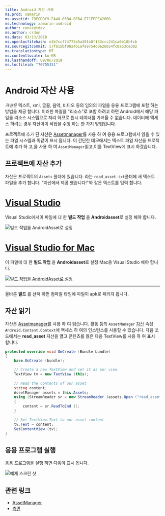 ```yaml
---
title: Android 자산 사용
ms.prod: xamarin
ms.assetid: 70ECDDC9-FA40-03B4-BF04-E7CFFFE4260D
ms.technology: xamarin-android
author: conceptdev
ms.author: crdun
ms.date: 03/13/2018
ms.openlocfilehash: e3b7ccf74773e5a391b8f133ccc241ca0e18bfcb
ms.sourcegitcommit: 57f815bf0024b1afe9754c0e28054fc0a53ce302
ms.translationtype: MT
ms.contentlocale: ko-KR
ms.lasthandoff: 09/06/2019
ms.locfileid: "70755151"
---
```

# <a name="using-android-assets"></a>Android 자산 사용

_자산은_ 텍스트, xml, 글꼴, 음악, 비디오 등의 임의의 파일을 응용 프로그램에 포함 하는 방법을 제공 합니다. 이러한 파일을 "리소스"로 포함 하려고 하면 Android에서 해당 파일을 리소스 시스템으로 처리 하므로 원시 데이터를 가져올 수 없습니다. 데이터에 액세스 하려는 경우 자산이이 작업을 수행 하는 한 가지 방법입니다.

프로젝트에 추가 된 자산은 [Assetmanager](xref:Android.Content.Res.AssetManager)를 사용 하 여 응용 프로그램에서 읽을 수 있는 파일 시스템과 똑같이 표시 됩니다.
이 간단한 데모에서는 텍스트 파일 자산을 프로젝트에 추가 하 고,을 사용 하 여 `AssetManager`읽고,이를 TextView에 표시 하겠습니다.

## <a name="add-asset-to-project"></a>프로젝트에 자산 추가

자산은 프로젝트의 `Assets` 폴더에 있습니다. 라는 `read_asset.txt`폴더에 새 텍스트 파일을 추가 합니다. "자산에서 제공 했습니다!"와 같은 텍스트를 입력 합니다.

# <a name="visual-studiotabwindows"></a>[Visual Studio](#tab/windows)

Visual Studio에서이 파일에 대 한 **빌드 작업** 을 **Androidasset**로 설정 해야 합니다.

![빌드 작업을 AndroidAsset로 설정](android-assets-images/asset-properties-vs.png) 

# <a name="visual-studio-for-mactabmacos"></a>[Visual Studio for Mac](#tab/macos)

이 파일에 대 한 **빌드 작업** 을 **Androidasset**로 설정 Mac용 Visual Studio 해야 합니다.

[![빌드 작업을 AndroidAsset로 설정](android-assets-images/asset-properties-xs-sml.png)](android-assets-images/asset-properties-xs.png#lightbox)

-----

올바른 **빌드** 를 선택 하면 컴파일 타임에 파일이 apk로 패키지 됩니다.

## <a name="reading-assets"></a>자산 읽기

자산은 [Assetmanager](xref:Android.Content.Res.AssetManager)를 사용 하 여 읽습니다. 활동 등의 `AssetManager` [자산](xref:Android.Content.Context.Assets) 속성 `Android.Content.Context`에 액세스 하 여의 인스턴스를 사용할 수 있습니다.
다음 코드에서는 **read_asset** 자산을 열고 콘텐츠를 읽은 다음 TextView를 사용 하 여 표시 합니다.

```csharp
protected override void OnCreate (Bundle bundle)
{
    base.OnCreate (bundle);

    // Create a new TextView and set it as our view
    TextView tv = new TextView (this);
    
    // Read the contents of our asset
    string content;
    AssetManager assets = this.Assets;
    using (StreamReader sr = new StreamReader (assets.Open ("read_asset.txt")))
    {
        content = sr.ReadToEnd ();
    }

    // Set TextView.Text to our asset content
    tv.Text = content;
    SetContentView (tv);
}
```

## <a name="running-the-application"></a>응용 프로그램 실행

응용 프로그램을 실행 하면 다음이 표시 됩니다.

![예제 스크린 샷](android-assets-images/screenshot.png)

## <a name="related-links"></a>관련 링크

- [AssetManager](xref:Android.Content.Res.AssetManager)
- [측면](xref:Android.Content.Context)
